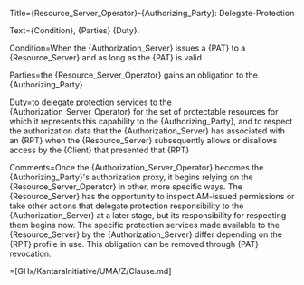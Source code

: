 Title={Resource_Server_Operator}-{Authorizing_Party}: Delegate-Protection

Text={Condition}, {Parties} {Duty}.

Condition=When the {Authorization_Server} issues a {PAT} to a {Resource_Server} and as long as the {PAT} is valid

Parties=the {Resource_Server_Operator} gains an obligation to the {Authorizing_Party}

Duty=to delegate protection services to the {Authorization_Server_Operator} for the set of protectable resources for which it represents this capability to the {Authorizing_Party}, and to respect the authorization data that the {Authorization_Server} has associated with an {RPT} when the {Resource_Server} subsequently allows or disallows access by the {Client} that presented that {RPT}

Comments=Once the {Authorization_Server_Operator} becomes the {Authorizing_Party}'s authorization proxy, it begins relying on the {Resource_Server_Operator} in other, more specific ways. The {Resource_Server} has the opportunity to inspect AM-issued permissions or take other actions that delegate protection responsibility to the {Authorization_Server} at a later stage, but its responsibility for respecting them begins now. The specific protection services made available to the {Resource_Server} by the {Authorization_Server} differ depending on the {RPT} profile in use. This obligation can be removed through {PAT} revocation.

=[GHx/KantaraInitiative/UMA/Z/Clause.md]